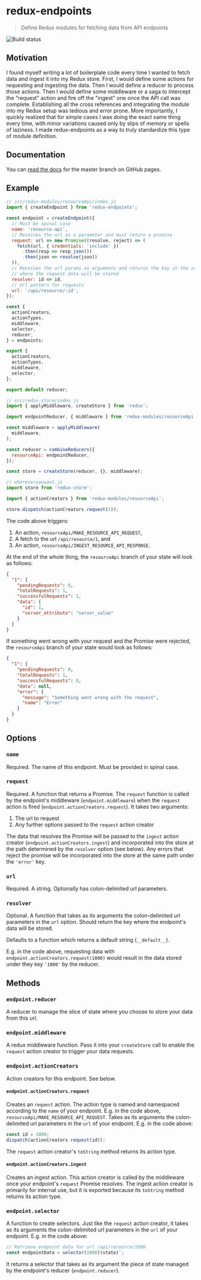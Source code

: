 # redux-endpoints
> Define Redux modules for fetching data from API endpoints

![Build status](https://travis-ci.org/dylanonelson/redux-endpoints.svg?branch=master)

## Motivation
I found myself writing a lot of boilerplate code every time I wanted to fetch data and ingest it into my Redux store. First, I would define some actions for requesting and ingesting the data. Then I would define a reducer to process those actions. Then I would define some middleware or a saga to intercept the "request" action and fire off the "ingest" one once the API call was complete. Establishing all the cross references and integrating the module into my Redux setup was tedious and error prone. More importantly, I quickly realized that for simple cases I was doing the exact same thing every time, with minor variations caused only by slips of memory or spells of laziness. I made redux-endpoints as a way to truly standardize this type of module definition.

## Documentation
You can [read the docs](https://dylanonelson.github.io/redux-endpoints/) for the master branch on GitHub pages.

## Example
```js
// src/redux-modules/resourceApi/index.js
import { createEndpoint } from 'redux-endpoints';

const endpoint = createEndpoint({
  // Must be spinal case
  name: 'resource-api',
  // Receives the url as a parameter and must return a promise
  request: url => new Promise((resolve, reject) => (
    fetch(url, { credentials: 'include' })
      .then(resp => resp.json())
      .then(json => resolve(json))
  )),
  // Receives the url params as arguments and returns the key in the state
  // where the request data will be stored
  resolver: id => id,
  // Url pattern for requests
  url: '/api/resource/:id',
});

const {
  actionCreators,
  actionTypes,
  middleware,
  selector,
  reducer,
} = endpoints;

export {
  actionCreators,
  actionTypes,
  middleware,
  selector,
};

export default reducer;
```

```js
// src/redux-store/index.js
import { applyMiddleware, createStore } from 'redux';

import endpointReducer, { middleware } from 'redux-modules/resourceApi';

const middleware = applyMiddleware(
  middleware,
);

const reducer = combineReducers({
  resourceApi: endpointReducer,
});

const store = createStore(reducer, {}, middleware);
```

```js
// whereveryouwant.js
import store from 'redux-store';

import { actionCreators } from 'redux-modules/resourceApi';

store.dispatch(actionCreators.request(1));
```

The code above triggers:
1. An action, `resourceApi/MAKE_RESOURCE_API_REQUEST`,
1. A fetch to the url `/api/resource/1`, and
1. An action, `resourceApi/INGEST_RESOURCE_API_RESPONSE`.

At the end of the whole thing, the `resourceApi` branch of your state will look as follows:
```json
{
  "1": {
    "pendingRequests": 0,
    "totalRequests": 1,
    "successfulRequests": 1,
    "data": {
      "id": 1,
      "server_attribute": "server_value"
    }
  }
}
```

If something went wrong with your request and the Promise were rejected, the `resourceApi` branch of your state would look as follows:
```json
{
  "1": {
    "pendingRequests": 0,
    "totalRequests": 1,
    "successfulRequests": 0,
    "data": null,
    "error": {
      "message": "Something went wrong with the request",
      "name": "Error"
    }
  }
}
```

## Options

### `name`
Required. The name of this endpoint. Must be provided in spinal case.

### `request`
Required. A function that returns a Promise. The `request` function is called by the endpoint's middleware (`endpoint.middleware`) when the `request` action is fired (`endpoint.actionCreators.request`). It takes two arguments:

1. The url to request
1. Any further options passed to the `request` action creator

The data that resolves the Promise will be passed to the `ingest` action creator (`endpoint.actionCreators.ingest`) and incorporated into the store at the path determined by the `resolver` option (see below). Any errors that reject the promise will be incorporated into the store at the same path under the `'error'` key.

### `url`
Required. A string. Optionally has colon-delimited url parameters.

### `resolver`
Optional. A function that takes as its arguments the colon-delimited url parameters in the `url` option. Should return the key where the endpoint's data will be stored.

Defaults to a function which returns a default string (`__default__`).

E.g. in the code above, requesting data with `endpoint.actionCreators.request(1000)` would result in the data stored under they key `'1000'` by the reducer.

## Methods

### `endpoint.reducer`

A reducer to manage the slice of state where you choose to store your data from this url.

### `endpoint.middleware`

A redux middleware function. Pass it into your `createStore` call to enable the `request` action creator to trigger your data requests.

### `endpoint.actionCreators`

Action creators for this endpoint. See below.

#### `endpoint.actionCreators.request`

Creates an `request` action. The action type is named and namespaced according to the `name` of your endpoint. E.g. in the code above, `resourceApi/MAKE_RESOURCE_API_REQUEST`. Takes as its arguments the colon-delimited url parameters in the `url` of your endpoint. E.g. in the code above:

```javascript
const id = 1000;
dispatch(actionCreators.request(id));
```

The `request` action creator's `toString` method returns its action type.

#### `endpoint.actionCreators.ingest`
Creates an ingest action. This action creator is called by the middleware once your endpoint's `request` Promise resolves. The ingest action creator is primarily for internal use, but it is exported because its `toString` method returns its action type.

### `endpoint.selector`
A function to create selectors. Just like the `request` action creator, it takes as its arguments the colon-delimited url parameters in the `url` of your endpoint. E.g. in the code above:

```javascript
// Retrieve endpoint data for url /api/resource/1000
const endpointData = selector(1000)(state)`;
```

It returns a selector that takes as its argument the piece of state managed by the endpoint's reducer (`endpoint.reducer`).
